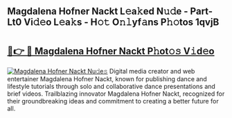 ## Magdalena Hofner Nackt L𝚎a𝚔ed N𝚞𝚍e - Part-Lt0 Vi𝚍𝚎o L𝚎a𝚔s - H𝚘𝚝 O𝚗𝚕yf𝚊ns P𝚑𝚘tos 1qvjB

# <h2><a href="http://kfcfn2.oniu.top/?m=Magdalena+Hofner+Nackt">🔗👉 🔴 Magdalena Hofner Nackt P𝚑ot𝚘𝚜 V𝚒d𝚎o</a></h2>

[![Magdalena Hofner Nackt Nu𝚍e𝚜](https://i.imgur.com/0qMVB7G.gif)](http://kfcfn2.oniu.top/?m=Magdalena+Hofner+Nackt)
Digital media creator and web entertainer Magdalena Hofner Nackt, known for publishing dance and lifestyle tutorials through solo and collaborative dance presentations and brief videos. Trailblazing innovator Magdalena Hofner Nackt, recognized for their groundbreaking ideas and commitment to creating a better future for all.  
